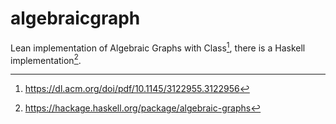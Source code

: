 # algebraicgraph

Lean implementation of Algebraic Graphs with Class[^1], there is a Haskell implementation[^2].

[^1]: https://dl.acm.org/doi/pdf/10.1145/3122955.3122956
[^2]: https://hackage.haskell.org/package/algebraic-graphs
